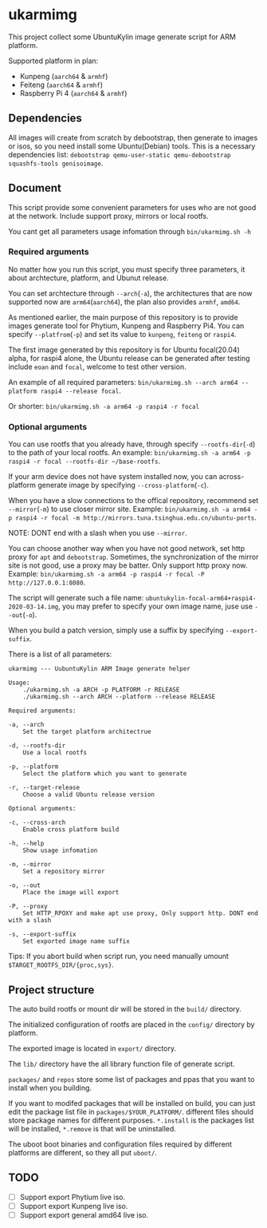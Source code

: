 # ukarmimg

This project collect some UbuntuKylin image generate script for ARM platform.

Supported platform in plan:

* Kunpeng (`aarch64` & `armhf`)
* Feiteng (`aarch64` & `armhf`)
* Raspberry Pi 4 (`aarch64` & `armhf`)

## Dependencies

All images will create from scratch by debootstrap, then generate to images or isos, so you need install some Ubuntu(Debian) tools. This is a necessary dependencies list: `debootstrap qemu-user-static qemu-debootstrap squashfs-tools genisoimage`.

## Document

This script provide some convenient parameters for uses who are not good at the network. Include support proxy, mirrors or local rootfs.

You cant get all parameters usage infomation through `bin/ukarmimg.sh -h`

### Required arguments

No matter how you run this script, you must specify three parameters, it about archtecture, platform, and Ubunut release.

You can set archtecture through `--arch`(`-a`), the architectures that are now supported now are `arm64`(`aarch64`), the plan also provides `armhf`, `amd64`.

As mentioned earlier, the main purpose of this repository is to provide images generate tool for Phytium, Kunpeng and Raspberry Pi4. You can specify `--platfrom`(`-p`) and set its value to `kunpeng`, `feiteng` or `raspi4`.

The first image generated by this repository is for Ubuntu focal(20.04) alpha, for raspi4 alone, the Ubuntu release can be generated after testing include `eoan` and `focal`, welcome to test other version.

An example of all required parameters: `bin/ukarmimg.sh --arch arm64 --platform raspi4 --release focal`.

Or shorter: `bin/ukarmimg.sh -a arm64 -p raspi4 -r focal`

### Optional arguments

You can use rootfs that you already have, through specify `--rootfs-dir`(`-d`) to the path of your local rootfs. An example: `bin/ukarmimg.sh -a arm64 -p raspi4 -r focal --rootfs-dir ~/base-rootfs`.

If your arm device does not have system installed now, you can across-platform generate image by specifying `--cross-platform`(`-c`).

When you have a slow connections to the offical repository, recommend set `--mirror`(`-m`) to use closer mirror site. Example: `bin/ukarmimg.sh -a arm64 -p raspi4 -r focal -m http://mirrors.tuna.tsinghua.edu.cn/ubuntu-ports`. 

NOTE: DONT end with a slash when you use `--mirror`.

You can choose another way when you have not good network, set http proxy for `apt` and `debootstrap`. Sometimes, the synchronization of the mirror site is not good, use a proxy may be batter. Only support http proxy now. Example: `bin/ukarmimg.sh -a arm64 -p raspi4 -r focal -P http://127.0.0.1:8080`.

The script will generate such a file name: `ubuntukylin-focal-arm64+raspi4-2020-03-14.img`, you may prefer to specify your own image name, juse use `--out`(`-o`).

When you build a patch version, simply use a suffix by specifying `--export-suffix`.

There is a list of all parameters:

``` text
ukarmimg --- UubuntuKylin ARM Image generate helper

Usage:
	./ukarmimg.sh -a ARCH -p PLATFORM -r RELEASE
	./ukarmimg.sh --arch ARCH --platform --release RELEASE

Required arguments:

-a, --arch
	Set the target platform architectrue

-d, --rootfs-dir
	Use a local rootfs

-p, --platform
	Select the platform which you want to generate

-r, --target-release
	Choose a valid Ubuntu release version

Optional arguments:

-c, --cross-arch
	Enable cross platform build

-h, --help
	Show usage infomation

-m, --mirror
	Set a repository mirror

-o, --out
	Place the image will export

-P, --proxy
	Set HTTP_RPOXY and make apt use proxy, Only support http. DONT end with a slash

-s, --export-suffix
	Set exported image name suffix
```

Tips: If you abort build when script run, you need manually umount `$TARGET_ROOTFS_DIR/{proc,sys}`.

## Project structure

The auto build rootfs or mount dir will be stored in the `build/` directory.

The initialized configuration of rootfs are placed in the `config/` directory by platform.

The exported image is located in `export/` directory.

The `lib/` directory have the all library function file of generate script.

`packages/` and `repos` store some list of packages and ppas that you want to install when you building.

If you want to modifed packages that will be installed on build, you can just edit the package list file in `packages/$YOUR_PLATFORM/`. different files should store package names for different purposes. `*.install` is the packages list will be installed, `*.remove` is that will be uninstalled.

The uboot boot binaries and configuration files required by different platforms are different, so they all put `uboot/`.

## TODO

* [ ] Support export Phytium live iso.
* [ ] Support export Kunpeng live iso.
* [ ] Support export general amd64 live iso.
